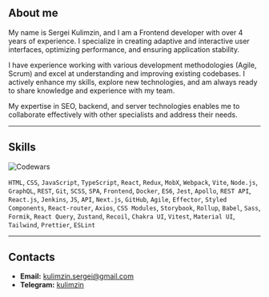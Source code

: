 ## About me  
My name is Sergei Kulimzin, and I am a Frontend developer with over 4 years of experience. I specialize in creating adaptive and interactive user interfaces, optimizing performance, and ensuring application stability.

I have experience working with various development methodologies (Agile, Scrum) and excel at understanding and improving existing codebases. I actively enhance my skills, explore new technologies, and am always ready to share knowledge and experience with my team.

My expertise in SEO, backend, and server technologies enables me to collaborate effectively with other specialists and address their needs.

---

## Skills
![Codewars](https://www.codewars.com/users/kulimzin.sergei/badges/large)

`HTML`, `CSS`, `JavaScript`, `TypeScript`, `React`, `Redux`, `MobX`, `Webpack`, `Vite`, `Node.js`, `GraphQL`, `REST`, `Git`, `SCSS`, `SPA`, `Frontend`, `Docker`, `ES6`, `Jest`, `Apollo`, `REST API`, `React.js`, `Jenkins`, `JS`, `API`, `Next.js`, `GitHub`, `Agile`, `Effector`, `Styled Components`, `React-router`, `Axios`, `CSS Modules`, `Storybook`, `Rollup`, `Babel`, `Sass`, `Formik`, `React Query`, `Zustand`, `Recoil`, `Chakra UI`, `Vitest`, `Material UI`, `Tailwind`, `Prettier`, `ESLint`

---

## Contacts  
- **Email:** [kulimzin.sergei@gmail.com](mailto:kulimzin.sergei@gmail.com)
- **Telegram:** [kulimzin](https://t.me/kulimzin)
